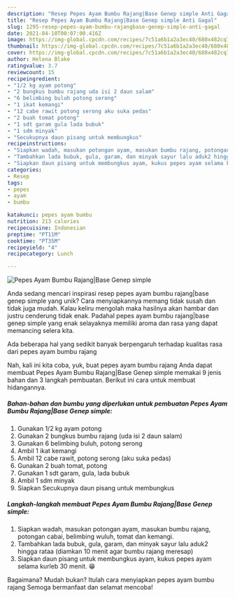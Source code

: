 ```yaml
---
description: "Resep Pepes Ayam Bumbu Rajang|Base Genep simple Anti Gagal"
title: "Resep Pepes Ayam Bumbu Rajang|Base Genep simple Anti Gagal"
slug: 1295-resep-pepes-ayam-bumbu-rajangbase-genep-simple-anti-gagal
date: 2021-04-10T00:07:00.416Z
image: https://img-global.cpcdn.com/recipes/7c51a6b1a2a3ec40/680x482cq70/pepes-ayam-bumbu-rajangbase-genep-simple-foto-resep-utama.jpg
thumbnail: https://img-global.cpcdn.com/recipes/7c51a6b1a2a3ec40/680x482cq70/pepes-ayam-bumbu-rajangbase-genep-simple-foto-resep-utama.jpg
cover: https://img-global.cpcdn.com/recipes/7c51a6b1a2a3ec40/680x482cq70/pepes-ayam-bumbu-rajangbase-genep-simple-foto-resep-utama.jpg
author: Helena Blake
ratingvalue: 3.7
reviewcount: 15
recipeingredient:
- "1/2 kg ayam potong"
- "2 bungkus bumbu rajang uda isi 2 daun salam"
- "6 belimbing buluh potong serong"
- "1 ikat kemangi"
- "12 cabe rawit potong serong aku suka pedas"
- "2 buah tomat potong"
- "1 sdt garam gula lada bubuk"
- "1 sdm minyak"
- "Secukupnya daun pisang untuk membungkus"
recipeinstructions:
- "Siapkan wadah, masukan potongan ayam, masukan bumbu rajang, potongan cabai, belimbing wuluh, tomat dan kemangi."
- "Tambahkan lada bubuk, gula, garam, dan minyak sayur lalu aduk2 hingga rataa (diamkan 10 menit agar bumbu rajang meresap)"
- "Siapkan daun pisang untuk membungkus ayam, kukus pepes ayam selama kurleb 30 menit. 😁"
categories:
- Resep
tags:
- pepes
- ayam
- bumbu

katakunci: pepes ayam bumbu 
nutrition: 213 calories
recipecuisine: Indonesian
preptime: "PT11M"
cooktime: "PT35M"
recipeyield: "4"
recipecategory: Lunch

---
```



![Pepes Ayam Bumbu Rajang|Base Genep simple](https://img-global.cpcdn.com/recipes/7c51a6b1a2a3ec40/680x482cq70/pepes-ayam-bumbu-rajangbase-genep-simple-foto-resep-utama.jpg)

Anda sedang mencari inspirasi resep pepes ayam bumbu rajang|base genep simple yang unik? Cara menyiapkannya memang tidak susah dan tidak juga mudah. Kalau keliru mengolah maka hasilnya akan hambar dan justru cenderung tidak enak. Padahal pepes ayam bumbu rajang|base genep simple yang enak selayaknya memiliki aroma dan rasa yang dapat memancing selera kita.

Ada beberapa hal yang sedikit banyak berpengaruh terhadap kualitas rasa dari pepes ayam bumbu rajang

Nah, kali ini kita coba, yuk, buat pepes ayam bumbu rajang Anda dapat membuat Pepes Ayam Bumbu Rajang|Base Genep simple memakai 9 jenis bahan dan 3 langkah pembuatan. Berikut ini cara untuk membuat hidangannya.

<!--inarticleads1-->

##### Bahan-bahan dan bumbu yang diperlukan untuk pembuatan Pepes Ayam Bumbu Rajang|Base Genep simple:

1. Gunakan 1/2 kg ayam potong
1. Gunakan 2 bungkus bumbu rajang (uda isi 2 daun salam)
1. Gunakan 6 belimbing buluh, potong serong
1. Ambil 1 ikat kemangi
1. Ambil 12 cabe rawit, potong serong (aku suka pedas)
1. Gunakan 2 buah tomat, potong
1. Gunakan 1 sdt garam, gula, lada bubuk
1. Ambil 1 sdm minyak
1. Siapkan Secukupnya daun pisang untuk membungkus




<!--inarticleads2-->

##### Langkah-langkah membuat Pepes Ayam Bumbu Rajang|Base Genep simple:

1. Siapkan wadah, masukan potongan ayam, masukan bumbu rajang, potongan cabai, belimbing wuluh, tomat dan kemangi.
1. Tambahkan lada bubuk, gula, garam, dan minyak sayur lalu aduk2 hingga rataa (diamkan 10 menit agar bumbu rajang meresap)
1. Siapkan daun pisang untuk membungkus ayam, kukus pepes ayam selama kurleb 30 menit. 😁




Bagaimana? Mudah bukan? Itulah cara menyiapkan pepes ayam bumbu rajang Semoga bermanfaat dan selamat mencoba!
